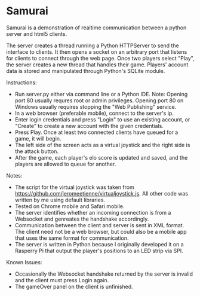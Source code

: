 # Samurai
Samurai is a demonstration of realtime communication between a python server and html5 clients.

The server creates a thread running a Python HTTPServer to send the interface to clients. It then opens a socket on an arbitrary port that listens for clients to connect through the web page. Once two players select "Play", the server creates a new thread that handles their game. Players' account data is stored and manipulated through Python's SQLite module.

Instructions:
* Run server.py either via command line or a Python IDE. Note: Opening port 80 usually requres root or admin privileges. Opening port 80 on Windows usually requires stopping the "Web Publishing" service.
* In a web browser (preferable mobile), connect to the server's ip.
* Enter login credentials and press "Login" to use an existing account, or "Create" to create a new account with the given credentials.
* Press Play. Once at least two connected clients have queued for a game, it will begin.
* The left side of the screen acts as a virtual joystick and the right side is the attack button.
* After the game, each player's elo score is updated and saved, and the players are allowed to queue for another.

Notes:
* The script for the virtual joystick was taken from https://github.com/jeromeetienne/virtualjoystick.js. All other code was written by me using default libraries.
* Tested on Chrome mobile and Safari mobile.
* The server identifies whether an incoming connection is from a Websocket and genreates the handshake accordingly.
* Communication between the client and server is sent in XML format. The client need not be a web browser, but could also be a mobile app that uses the same format for communication.
* The server is written in Python because I originally developed it on a Rasperry Pi that output the player's positions to an LED strip via SPI.

Known Issues:
* Occasionally the Websocket handshake returned by the server is invalid and the client must press Login again.
* The gameOver panel on the client is unfinished.

